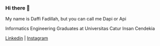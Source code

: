 ### Hi there 👋
<p>My name is Daffi Fadillah, but you can call me Dapi or Api</p>
<p>Informatics Engineering Graduates at Universitas Catur Insan Cendekia</p>
<!-- - 🔭 I'm currently a student at Catur Insan Cendekia University in Cirebon
- 🌱 I’m currently learning flutter and python
-->
<a href="https://www.linkedin.com/in/daffi-fadillah/" role="button" aria-pressed="true">Linkedin</a> | <a href="https://instagram.com/apidapi_" role="button" aria-pressed="true">Instagram</a>

<!--
**Dapi45/Dapi45** is a ✨ _special_ ✨ repository because its `README.md` (this file) appears on your GitHub profile.

Here are some ideas to get you started:

- 🔭 I’m currently working on ...

- 👯 I’m looking to collaborate on ...
- 🤔 I’m looking for help with ...
- 💬 Ask me about ...
- 📫 How to reach me: ...
- 😄 Pronouns: ...
- ⚡ Fun fact: ...
-->
